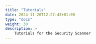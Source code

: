 ```yaml
---
title: "Tutorials"
date: 2024-11-20T12:27:43+01:00
type: "docs"
weight: 30
description: >
    Tutorials for the Security Scanner
---
```


